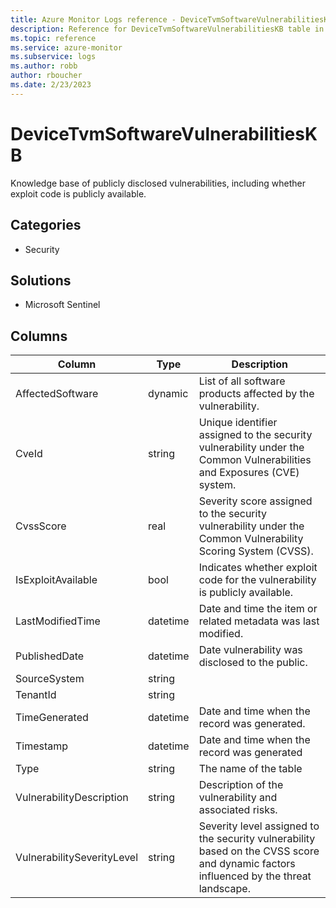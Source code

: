 ```yaml
---
title: Azure Monitor Logs reference - DeviceTvmSoftwareVulnerabilitiesKB
description: Reference for DeviceTvmSoftwareVulnerabilitiesKB table in Azure Monitor Logs.
ms.topic: reference
ms.service: azure-monitor
ms.subservice: logs
ms.author: robb
author: rboucher
ms.date: 2/23/2023
---
```


# DeviceTvmSoftwareVulnerabilitiesKB

 Knowledge base of publicly disclosed vulnerabilities, including whether exploit code is publicly available.

## Categories

- Security
## Solutions

- Microsoft Sentinel




## Columns

| Column | Type | Description |
| --- | --- | --- |
| AffectedSoftware | dynamic | List of all software products affected by the vulnerability. |
| CveId | string | Unique identifier assigned to the security vulnerability under the Common Vulnerabilities and Exposures (CVE) system. |
| CvssScore | real | Severity score assigned to the security vulnerability under the Common Vulnerability Scoring System (CVSS). |
| IsExploitAvailable | bool | Indicates whether exploit code for the vulnerability is publicly available. |
| LastModifiedTime | datetime | Date and time the item or related metadata was last modified. |
| PublishedDate | datetime | Date vulnerability was disclosed to the public. |
| SourceSystem | string |  |
| TenantId | string |  |
| TimeGenerated | datetime | Date and time when the record was generated. |
| Timestamp | datetime | Date and time when the record was generated |
| Type | string | The name of the table |
| VulnerabilityDescription | string | Description of the vulnerability and associated risks. |
| VulnerabilitySeverityLevel | string | Severity level assigned to the security vulnerability based on the CVSS score and dynamic factors influenced by the threat landscape. |
